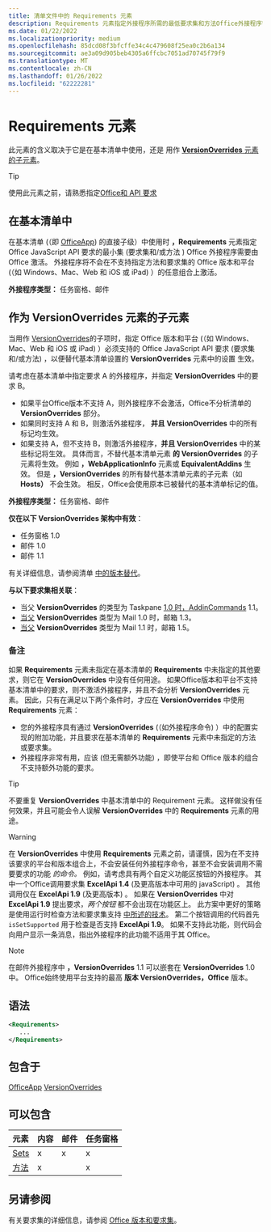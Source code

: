 ```yaml
---
title: 清单文件中的 Requirements 元素
description: Requirements 元素指定外接程序所需的最低要求集和方法Office外接程序需要由 Office 或替代基本清单设置。
ms.date: 01/22/2022
ms.localizationpriority: medium
ms.openlocfilehash: 85dcd08f3bfcffe34c4c479608f25ea0c2b6a134
ms.sourcegitcommit: ae3a09d905beb4305a6ffcbc7051ad70745f79f9
ms.translationtype: MT
ms.contentlocale: zh-CN
ms.lasthandoff: 01/26/2022
ms.locfileid: "62222281"
---
```

# <a name="requirements-element"></a>Requirements 元素

此元素的含义取决于它是在基本清单中使用，还是 [](#in-the-base-manifest)用作 [**VersionOverrides** 元素的子元素](#as-a-child-of-a-versionoverrides-element)。

> [!TIP]
> 使用此元素之前，请熟悉指定[Office和 API 要求](../../develop/specify-office-hosts-and-api-requirements.md)

## <a name="in-the-base-manifest"></a>在基本清单中

在基本清单 (（即 [OfficeApp](officeapp.md)) 的直接子级）中使用时 **，Requirements** 元素指定 Office JavaScript API 要求的最小集 (要求集和/或方法 [](../../develop/office-versions-and-requirement-sets.md#specify-office-applications-and-requirement-sets)) Office 外接程序需要由 Office 激活。 外接程序将不会在不支持指定方法和要求集的 Office 版本和平台 (（如 Windows、Mac、Web 和 iOS 或 iPad) ）的任意组合上激活。

**外接程序类型：** 任务窗格、邮件

## <a name="as-a-child-of-a-versionoverrides-element"></a>作为 VersionOverrides 元素的子元素

当用作 [VersionOverrides](versionoverrides.md)的子项时，指定 Office 版本和平台 (（如 Windows、Mac、Web 和 iOS 或 iPad) ）必须支持的 Office JavaScript API 要求 (要求集和/或方法) ，以便替代基本清单设置的 **VersionOverrides** 元素中的设置 [](../../develop/office-versions-and-requirement-sets.md#specify-office-applications-and-requirement-sets) 生效。

请考虑在基本清单中指定要求 A 的外接程序，并指定 **VersionOverrides** 中的要求 B。 

- 如果平台Office版本不支持 A，则外接程序不会激活，Office不分析清单的 **VersionOverrides** 部分。 
- 如果同时支持 A 和 B，则激活外接程序， **并且 VersionOverrides** 中的所有标记均生效。 
- 如果支持 A，但不支持 B，则激活外接程序，**并且 VersionOverrides** 中的某些标记将生效。  具体而言，不替代基本清单元素 **的 VersionOverrides** 的子元素将生效。 例如 **，WebApplicationInfo** 元素或 **EquivalentAddins** 生效。 但是 **，VersionOverrides** 的所有替代基本清单元素的子元素（如 **Hosts）** 不会生效。 相反，Office会使用原本已被替代的基本清单标记的值。 

**外接程序类型：** 任务窗格、邮件

**仅在以下 VersionOverrides 架构中有效**：

- 任务窗格 1.0
- 邮件 1.0
- 邮件 1.1

有关详细信息，请参阅清单 [中的版本替代](../../develop/add-in-manifests.md#version-overrides-in-the-manifest)。

**与以下要求集相关联**：

- 当父 **VersionOverrides** 的类型为 Taskpane [1.0 时，AddinCommands](../requirement-sets/add-in-commands-requirement-sets.md) 1.1。
- [当父](../../reference/objectmodel/requirement-set-1.3/outlook-requirement-set-1.3.md) **VersionOverrides** 类型为 Mail 1.0 时，邮箱 1.3。
- [当父](../../reference/objectmodel/requirement-set-1.5/outlook-requirement-set-1.5.md) **VersionOverrides** 类型为 Mail 1.1 时，邮箱 1.5。

### <a name="remarks"></a>备注

如果 **Requirements** 元素未指定在基本清单的 **Requirements** 中未指定的其他要求，则它在 **VersionOverrides** 中没有任何用途。 如果Office版本和平台不支持基本清单中的要求，则不激活外接程序，并且不会分析 **VersionOverrides** 元素。 因此，只有在满足以下两个条件时，才应在 **VersionOverrides** 中使用 **Requirements** 元素：

- 您的外接程序具有通过 **VersionOverrides** (（如外接程序命令) ）中的配置实现的附加功能，并且要求在基本清单的 **Requirements** 元素中未指定的方法或要求集。 
- 外接程序非常有用，应该 (但无需额外功能) ，即使平台和 Office 版本的组合不支持额外功能的要求。

> [!TIP]
> 不要重复 **VersionOverrides** 中基本清单中的 Requirement 元素。 这样做没有任何效果，并且可能会令人误解 **VersionOverrides** 中的 **Requirements** 元素的用途。

> [!WARNING]
> 在 **VersionOverrides** 中使用 **Requirements** 元素之前，请谨慎，因为在不支持该要求的平台和版本组合上，不会安装任何外接程序命令，甚至不会安装调用不需要要求的功能 *的命令。* 例如，请考虑具有两个自定义功能区按钮的外接程序。 其中一个Office调用要求集 **ExcelApi 1.4** (及更高版本中可用的 javaScript) 。 其他调用仅在 **ExcelApi 1.9** (及更高版本) 。 如果在 **VersionOverrides** 中对 **ExcelApi 1.9** 提出要求，*两个按钮* 都不会出现在功能区上。 此方案中更好的策略是使用运行时检查方法和要求集支持 [中所述的技术](../../develop/specify-office-hosts-and-api-requirements.md#runtime-checks-for-method-and-requirement-set-support)。 第二个按钮调用的代码首先 `isSetSupported` 用于检查是否支持 **ExcelApi 1.9**。 如果不支持此功能，则代码会向用户显示一条消息，指出外接程序的此功能不适用于其 Office。 

> [!NOTE]
> 在邮件外接程序中 **，VersionOverrides** 1.1 可以嵌套在 **VersionOverrides** 1.0 中。 Office始终使用平台支持的最高 **版本 VersionOverrides，Office** 版本。

## <a name="syntax"></a>语法

```XML
<Requirements>
   ...
</Requirements>
```

## <a name="contained-in"></a>包含于

[OfficeApp](officeapp.md) 
[VersionOverrides](versionoverrides.md)

## <a name="can-contain"></a>可以包含

|元素|内容|邮件|任务窗格|
|:-----|:-----|:-----|:-----|
|[Sets](sets.md)|x|x|x|
|[方法](methods.md)|x||x|

## <a name="see-also"></a>另请参阅

有关要求集的详细信息，请参阅 [Office 版本和要求集](../../develop/office-versions-and-requirement-sets.md)。

